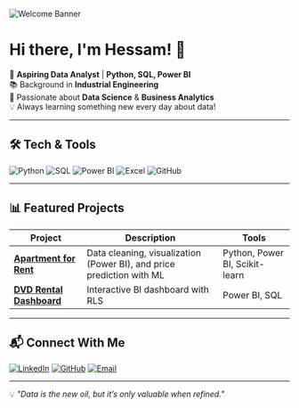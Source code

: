 <!-- Banner -->
![Welcome Banner](https://i.imgur.com/0MZk1zZ.png)

# Hi there, I'm Hessam! 👋

🎯 **Aspiring Data Analyst** | **Python, SQL, Power BI**  
📚 Background in **Industrial Engineering**  
🚀 Passionate about **Data Science** & **Business Analytics**  
💡 Always learning something new every day about data!

---

## 🛠️ Tech & Tools
![Python](https://img.shields.io/badge/-Python-3776AB?logo=python&logoColor=white)
![SQL](https://img.shields.io/badge/-SQL-336791?logo=postgresql&logoColor=white)
![Power BI](https://img.shields.io/badge/-Power%20BI-F2C811?logo=powerbi&logoColor=black)
![Excel](https://img.shields.io/badge/-Excel-217346?logo=microsoft-excel&logoColor=white)
![GitHub](https://img.shields.io/badge/-GitHub-181717?logo=github&logoColor=white)

---

## 📊 Featured Projects
| Project | Description | Tools |
|---------|-------------|-------|
| [**Apartment for Rent**](https://github.com/hessam458/apartment-for-rent) | Data cleaning, visualization (Power BI), and price prediction with ML | Python, Power BI, Scikit-learn |
| [**DVD Rental Dashboard**](https://github.com/hessam458/dvdrental-powerbi-dashboard) | Interactive BI dashboard with RLS | Power BI, SQL |

---

## 📬 Connect With Me
[![LinkedIn](https://img.shields.io/badge/LinkedIn-0A66C2?logo=linkedin&logoColor=white)](https://www.linkedin.com/in/hessamabedinpour/)
[![GitHub](https://img.shields.io/badge/GitHub-181717?logo=github&logoColor=white)](https://github.com/hessam458)
[![Email](https://img.shields.io/badge/Email-D14836?logo=gmail&logoColor=white)](mailto:abedinpourhessam@gmail.com)

---

💡 *"Data is the new oil, but it’s only valuable when refined."*
